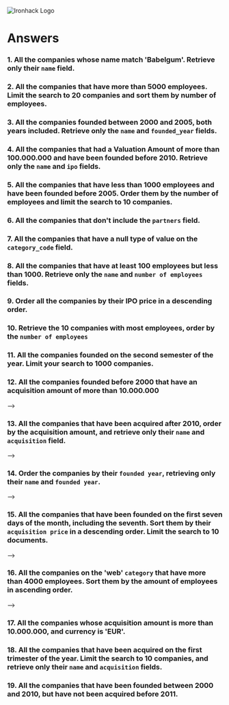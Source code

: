![Ironhack Logo](https://i.imgur.com/1QgrNNw.png)

# Answers

### 1. All the companies whose name match 'Babelgum'. Retrieve only their `name` field.

<!-- Filter: {name: "Babelgum"} -->

### 2. All the companies that have more than 5000 employees. Limit the search to 20 companies and sort them by **number of employees**.

<!-- Filter: {number_of_employees: {$gt: 5000 }
}
    Project:
    Sort: {number_of_employees: 1}
    Collation:
    Limit: 20 -->

### 3. All the companies founded between 2000 and 2005, both years included. Retrieve only the `name` and `founded_year` fields.

<!--  Filter: {$and: [{founded_year: {$gte: 2000}}, {founded_year: {$lte: 2005}}]}
    Project:  {name: 1, founded_year: 1}
    Sort:
    Collation:
    Limit: -->

### 4. All the companies that had a Valuation Amount of more than 100.000.000 and have been founded before 2010. Retrieve only the `name` and `ipo` fields.

<!--  Filter:{$and: [{"ipo.valuation_amount": {$gt: 100000000}},{founded_year: {$lt: 2010}}]}
    Project: {name:1, ipo:1}
    Sort:
    Collation:
    Limit: -->

### 5. All the companies that have less than 1000 employees and have been founded before 2005. Order them by the number of employees and limit the search to 10 companies.

<!--  Filter: {$and: [{number_of_employees: {$lt: 1000}},{founded_year: {$lt: 2005}}]}
    Project:
    Sort: {number_of_employees: 1}
    Collation:
    Limit: 10 -->

### 6. All the companies that don't include the `partners` field.

<!--  Filter: { partners: { $exists: false } }
    Project:
    Sort:
    Collation:
    Limit: -->

### 7. All the companies that have a null type of value on the `category_code` field.

<!--  Filter: {category_code: {$type: 'null' }}
    Project:
    Sort:
    Collation:
    Limit: -->

### 8. All the companies that have at least 100 employees but less than 1000. Retrieve only the `name` and `number of employees` fields.

<!--  Filter: {$and: [{number_of_employees: {$gte: 100}},{number_of_employees: {$lte: 999}}]}
    Project: {name:1 , number_of_employees: 1}
    Sort:
    Collation:
    Limit: -->

### 9. Order all the companies by their IPO price in a descending order.

<!--  Filter:
    Project:
    Sort: {"ipo.valuation_amount":1}
    Collation:
    Limit: -->

### 10. Retrieve the 10 companies with most employees, order by the `number of employees`

<!--  Filter:
    Project:
    Sort: {number_of_employees: -1}
    Collation:
    Limit: 10  -->

### 11. All the companies founded on the second semester of the year. Limit your search to 1000 companies.

<!--  Filter: {founded_month: {$gte: 6}}
    Project:
    Sort:
    Collation:
    Limit: 1000 -->

### 12. All the companies founded before 2000 that have an acquisition amount of more than 10.000.000

<!--  Filter: {$and: [{founded_year : {$lte: 1999}}, { "acquisition.price_amount" : {$gt : 10000000}}] }
    Project:
    Sort:
    Collation:
    Limit: --> -->

### 13. All the companies that have been acquired after 2010, order by the acquisition amount, and retrieve only their `name` and `acquisition` field.

<!--  Filter: {$and: [{"acquisition.acquired_year" : {$gt: 2010}}] }
    Project:  {name: 1 , acquisition:1}
    Sort: {"acquisition.price_amount": 1}
    Collation:
    Limit: --> -->

### 14. Order the companies by their `founded year`, retrieving only their `name` and `founded year`.

<!--  Filter: {name:1 , founded_year: 1}
    Project:
    Sort: {founded_year: -1}
    Collation:
    Limit: --> -->

### 15. All the companies that have been founded on the first seven days of the month, including the seventh. Sort them by their `acquisition price` in a descending order. Limit the search to 10 documents.

<!--  Filter: {founded_day: {$lte: 7}}
    Project:
    Sort: { "acquisition.price_amount" : -1}
    Collation:
    Limit: --> -->

### 16. All the companies on the 'web' `category` that have more than 4000 employees. Sort them by the amount of employees in ascending order.

<!--  Filter: {$and: [{category_code: 'web'},{number_of_employees: {$gt : 4000}}]}
    Project:
    Sort: {number_of_employees: 1}
    Collation:
    Limit: --> -->

### 17. All the companies whose acquisition amount is more than 10.000.000, and currency is 'EUR'.

<!-- Filter: {$and: [{ "acquisition.price_amount" : {$gt: 10000000}},{ 'EUR': { $exists: true } }]}   la última parte no he conseguida ponerla
    Project:
    Sort:
    Collation:
    Limit:  -->

### 18. All the companies that have been acquired on the first trimester of the year. Limit the search to 10 companies, and retrieve only their `name` and `acquisition` fields.

<!-- Filter: {"acquisition.acquired_month": {$lte: 4}}
    Project: {name: 1, acquisition:1}
    Sort:
    Collation:
    Limit: 10  -->

### 19. All the companies that have been founded between 2000 and 2010, but have not been acquired before 2011.

<!-- Filter: {$and: [{founded_year: {$gte : 2000}}, {founded_year: {$lt: 2010}}]}
    Project:
    Sort:
    Collation:
    Limit: -->

